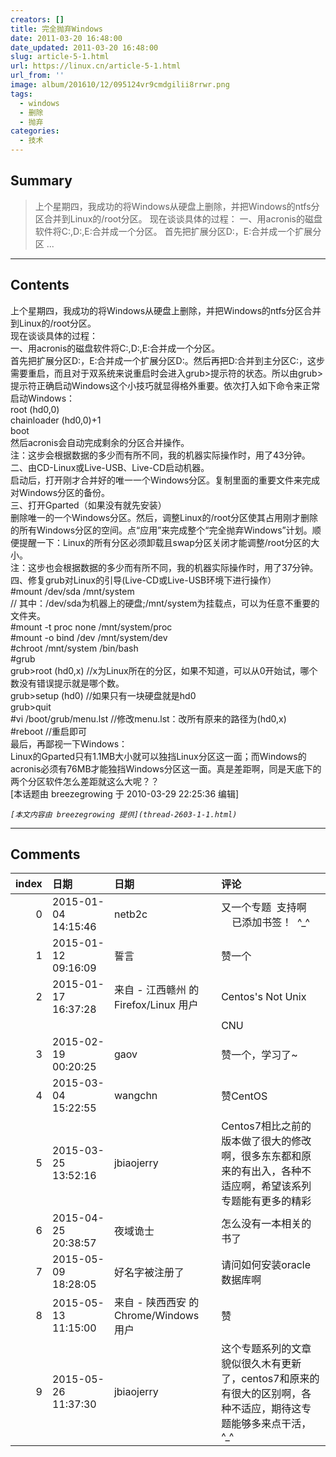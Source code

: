 ```yaml
---
creators: []
title: 完全抛弃Windows
date: 2011-03-20 16:48:00
date_updated: 2011-03-20 16:48:00
slug: article-5-1.html
url: https://linux.cn/article-5-1.html
url_from: ''
image: album/201610/12/095124vr9cmdgilii8rrwr.png
tags:
  - windows
  - 删除
  - 抛弃
categories:
  - 技术
---
```


## Summary

> 上个星期四，我成功的将Windows从硬盘上删除，并把Windows的ntfs分区合并到Linux的/root分区。
>  现在谈谈具体的过程：
>  一、用acronis的磁盘软件将C:,D:,E:合并成一个分区。
> 首先把扩展分区D:，E:合并成一个扩展分区 ...

***

<!-- more -->

## Contents

上个星期四，我成功的将Windows从硬盘上删除，并把Windows的ntfs分区合并到Linux的/root分区。  
 现在谈谈具体的过程：  
 一、用acronis的磁盘软件将C:,D:,E:合并成一个分区。  
 首先把扩展分区D:，E:合并成一个扩展分区D:。然后再把D:合并到主分区C:，这步需要重启，而且对于双系统来说重启时会进入grub>提示符的状态。所以由grub>提示符正确启动Windows这个小技巧就显得格外重要。依次打入如下命令来正常启动Windows：  
 root (hd0,0)  
 chainloader (hd0,0)+1  
 boot  
 然后acronis会自动完成剩余的分区合并操作。  
 注：这步会根据数据的多少而有所不同，我的机器实际操作时，用了43分钟。  
 二、由CD-Linux或Live-USB、Live-CD启动机器。  
 启动后，打开刚才合并好的唯一一个Windows分区。复制里面的重要文件来完成对Windows分区的备份。  
 三、打开Gparted（如果没有就先安装）  
 删除唯一的一个Windows分区。然后，调整Linux的/root分区使其占用刚才删除的所有Windows分区的空间。点&ldquo;应用&rdquo;来完成整个&ldquo;完全抛弃Windows&rdquo;计划。顺便提醒一下：Linux的所有分区必须卸载且swap分区关闭才能调整/root分区的大小。  
 注：这步也会根据数据的多少而有所不同，我的机器实际操作时，用了37分钟。  
 四、修复grub对Linux的引导(Live-CD或Live-USB环境下进行操作）  
 #mount /dev/sda /mnt/system  
 // 其中：/dev/sda为机器上的硬盘;/mnt/system为挂载点，可以为任意不重要的文件夹。  
 #mount -t proc none /mnt/system/proc  
 #mount -o bind /dev /mnt/system/dev  
 #chroot /mnt/system /bin/bash  
 #grub  
 grub>root (hd0,x) //x为Linux所在的分区，如果不知道，可以从0开始试，哪个数没有错误提示就是哪个数。  
 grub>setup (hd0) //如果只有一块硬盘就是hd0  
 grub>quit  
 #vi /boot/grub/menu.lst //修改menu.lst：改所有原来的路径为(hd0,x)  
 #reboot //重启即可  
 最后，再鄙视一下Windows：  
 Linux的Gparted只有1.1MB大小就可以独挡Linux分区这一面；而Windows的acronis必须有76MB才能独挡Windows分区这一面。真是差距啊，同是天底下的两个分区软件怎么差距就这么大呢？？  
 [本话题由 breezegrowing 于 2010-03-29 22:25:36 编辑]

 

*`[本文内容由 breezegrowing 提供](thread-2603-1-1.html)`*

***

## Comments

|   index | 日期                | 日期                                   | 评论                                                                                                           |
|--------:|:--------------------|:---------------------------------------|:---------------------------------------------------------------------------------------------------------------|
|       0 | 2015-01-04 14:15:46 | netb2c                                 | 又一个专题&nbsp;&nbsp;支持啊&nbsp; &nbsp;&nbsp; &nbsp;&nbsp; &nbsp;已添加书签！&nbsp;&nbsp;^_^                 |
|       1 | 2015-01-12 09:16:09 | 誓言                                   | 赞一个                                                                                                         |
|       2 | 2015-01-17 16:37:28 | 来自 - 江西赣州 的 Firefox/Linux 用户  | Centos's Not Unix<br />                                                                                        |
|         |                     |                                        | CNU                                                                                                            |
|       3 | 2015-02-19 00:20:25 | gaov                                   | 赞一个，学习了~                                                                                                |
|       4 | 2015-03-04 15:22:55 | wangchn                                | 赞CentOS                                                                                                       |
|       5 | 2015-03-25 13:52:16 | jbiaojerry                             | Centos7相比之前的版本做了很大的修改啊，很多东东都和原来的有出入，各种不适应啊，希望该系列专题能有更多的精彩    |
|       6 | 2015-04-25 20:38:57 | 夜域诡士                               | 怎么没有一本相关的书了                                                                                         |
|       7 | 2015-05-09 18:28:05 | 好名字被注册了                         | 请问如何安装oracle数据库啊                                                                                     |
|       8 | 2015-05-13 11:15:00 | 来自 - 陕西西安 的 Chrome/Windows 用户 | 赞                                                                                                             |
|       9 | 2015-05-26 11:37:30 | jbiaojerry                             | 这个专题系列的文章貌似很久木有更新了，centos7和原来的有很大的区别啊，各种不适应，期待这专题能够多来点干活，^_^ |
